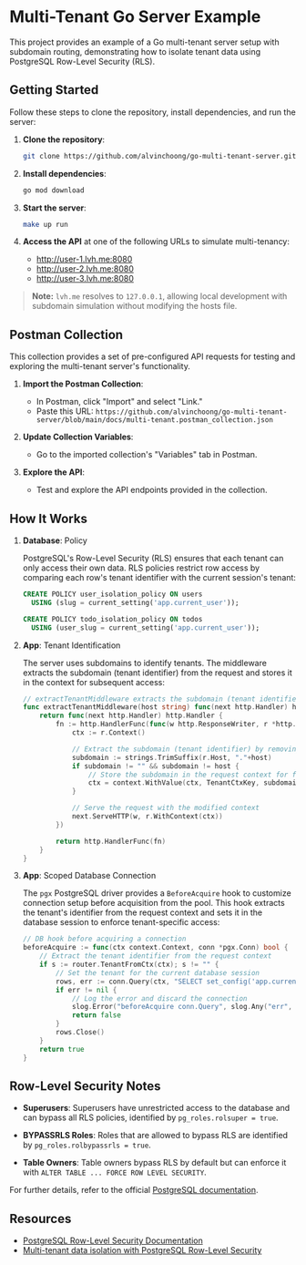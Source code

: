 # Multi-Tenant Go Server Example

This project provides an example of a Go multi-tenant server setup with subdomain routing, demonstrating how to isolate tenant data using PostgreSQL Row-Level Security (RLS).

## Getting Started

Follow these steps to clone the repository, install dependencies, and run the server:

1. **Clone the repository**:

    ```sh
    git clone https://github.com/alvinchoong/go-multi-tenant-server.git
    ```

2. **Install dependencies**:

    ```sh
    go mod download
    ```

3. **Start the server**:

    ```sh
    make up run
    ```

4. **Access the API** at one of the following URLs to simulate multi-tenancy:
    - <http://user-1.lvh.me:8080>
    - <http://user-2.lvh.me:8080>
    - <http://user-3.lvh.me:8080>

> **Note:** `lvh.me` resolves to `127.0.0.1`, allowing local development with subdomain simulation without modifying the hosts file.

## Postman Collection

This collection provides a set of pre-configured API requests for testing and exploring the multi-tenant server's functionality.

1. **Import the Postman Collection**:
   - In Postman, click "Import" and select "Link."
   - Paste this URL:
   `https://github.com/alvinchoong/go-multi-tenant-server/blob/main/docs/multi-tenant.postman_collection.json`

2. **Update Collection Variables**:
   - Go to the imported collection's "Variables" tab in Postman.

3. **Explore the API**:
   - Test and explore the API endpoints provided in the collection.

## How It Works

1. **Database**: Policy

    PostgreSQL's Row-Level Security (RLS) ensures that each tenant can only access their own data. RLS policies restrict row access by comparing each row's tenant identifier with the current session's tenant:

    ```sql
    CREATE POLICY user_isolation_policy ON users
      USING (slug = current_setting('app.current_user'));

    CREATE POLICY todo_isolation_policy ON todos
      USING (user_slug = current_setting('app.current_user'));
    ```

2. **App**: Tenant Identification

    The server uses subdomains to identify tenants. The middleware extracts the subdomain (tenant identifier) from the request and stores it in the context for subsequent access:

    ```go
    // extractTenantMiddleware extracts the subdomain (tenant identifier) and adds it to the request context
    func extractTenantMiddleware(host string) func(next http.Handler) http.Handler {
        return func(next http.Handler) http.Handler {
            fn := http.HandlerFunc(func(w http.ResponseWriter, r *http.Request) {
                ctx := r.Context()

                // Extract the subdomain (tenant identifier) by removing the main domain
                subdomain := strings.TrimSuffix(r.Host, "."+host)
                if subdomain != "" && subdomain != host {
                    // Store the subdomain in the request context for future access
                    ctx = context.WithValue(ctx, TenantCtxKey, subdomain)
                }

                // Serve the request with the modified context
                next.ServeHTTP(w, r.WithContext(ctx))
            })

            return http.HandlerFunc(fn)
        }
    }
    ```

3. **App**: Scoped Database Connection

    The `pgx` PostgreSQL driver provides a `BeforeAcquire` hook to customize connection setup before acquisition from the pool. This hook extracts the tenant's identifier from the request context and sets it in the database session to enforce tenant-specific access:

    ```go
    // DB hook before acquiring a connection
    beforeAcquire := func(ctx context.Context, conn *pgx.Conn) bool {
        // Extract the tenant identifier from the request context
        if s := router.TenantFromCtx(ctx); s != "" {
            // Set the tenant for the current database session
            rows, err := conn.Query(ctx, "SELECT set_config('app.current_user', $1, false)", s)
            if err != nil {
                // Log the error and discard the connection
                slog.Error("beforeAcquire conn.Query", slog.Any("err", err))
                return false
            }
            rows.Close()
        }
        return true
    }
    ```

## Row-Level Security Notes

- **Superusers**:
  Superusers have unrestricted access to the database and can bypass all RLS policies, identified by `pg_roles.rolsuper = true`.

- **BYPASSRLS Roles**:
  Roles that are allowed to bypass RLS are identified by `pg_roles.rolbypassrls = true`.

- **Table Owners**:
  Table owners bypass RLS by default but can enforce it with `ALTER TABLE ... FORCE ROW LEVEL SECURITY`.

For further details, refer to the official [PostgreSQL documentation](https://www.postgresql.org/docs/current/ddl-rowsecurity.html#DDL-ROWSECURITY).

## Resources

- [PostgreSQL Row-Level Security Documentation](https://www.postgresql.org/docs/current/ddl-rowsecurity.html)
- [Multi-tenant data isolation with PostgreSQL Row-Level Security](https://aws.amazon.com/blogs/database/multi-tenant-data-isolation-with-postgresql-row-level-security/)
